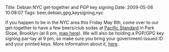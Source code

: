 Title: Debian NYC get-together and PGP key signing
Date: 2009-05-06 10:08:07
Tags: beer,debian,gpg,keysigning,nyc

If you happen to be in the NYC area this Friday May 8th, come over to our get-together to have a few beers/club sodas at <a href="http://www.pacificstandardbrooklyn.com/">Pacific Standard</a> in Park Slope, Brooklyn (at 8 pm, <a href="http://maps.google.com/maps?oi=map&amp;q=82+Fourth+Avenue,+Brooklyn,+NY">map here</a>). We will also be holding a PGP/GPG key signing par-tay at 9 pm, so make sure you bring your government-issued ID and your printed keys. More information about it, <a href="http://lists.vireo.org/pipermail/debiannyc/2009-May/000277.html">here</a>.